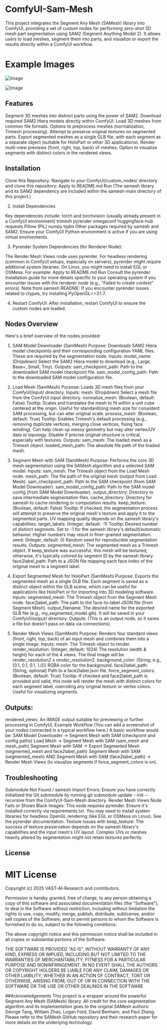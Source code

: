 # ComfyUI-Sam-Mesh

This project integrates the Segment Any Mesh (SAMesh) library into ComfyUI, providing a set of custom nodes for performing zero-shot 3D mesh part segmentation using SAM2 (Segment Anything Model 2). 
It allows users to load meshes, segment them into parts, and visualize or export the results directly within a ComfyUI workflow.

# Example Images
![Image](https://github.com/user-attachments/assets/5b7dcf1f-659e-4133-8b1a-71328a82d926)

![Image](https://github.com/user-attachments/assets/283fe77e-c0ef-4fcf-85f3-15f1c9b45054)

## Features

Segment 3D meshes into distinct parts using the power of SAM2.
Download required SAM2 Hiera models directly within ComfyUI.
Load 3D meshes from common file formats.
Options to preprocess meshes (normalization, Trimesh processing).
Attempt to preserve original textures on segmented parts.
Export segmented meshes as a single GLB file, with each segment as a separate object (suitable for HoloPart or other 3D applications).
Render multi-view previews (front, right, top, back) of meshes.
Option to visualize segments with distinct colors in the rendered views.

## Installation

Clone this Repository:
Navigate to your ComfyUI/custom_nodes/ directory and clone this repository:
Apply to README.md
Run
(The samesh library and its SAM2 dependency are included within the samesh-main directory of this project.)

2. Install Dependencies

Key dependencies include:
torch and torchvision (usually already present in a ComfyUI environment)
trimesh
pyrender
omegaconf
huggingface-hub
requests
Pillow (PIL)
numpy
tqdm
Other packages required by samesh and SAM2.
Ensure your ComfyUI Python environment is active if you are using virtual environments.

3. Pyrender System Dependencies (for Renderer Node):

The Render Mesh Views node uses pyrender. For headless rendering (common in ComfyUI setups, especially on servers), pyrender might require additional system libraries.
On Linux, you might need to install EGL or OSMesa. For example:
Apply to README.md
Run
Consult the pyrender installation guide for more details specific to your operating system if you encounter issues with the renderer node (e.g., "Failed to create context" errors).
Note from samesh README: If you encounter pyrender issues related to ctypes, try installing PyOpenGL==3.1.7.

4. Restart ComfyUI: After installation, restart ComfyUI to ensure the custom nodes are loaded.

## Nodes Overview

Here's a brief overview of the nodes provided:

1. SAM Model Downloader (SamMesh)
Purpose: Downloads SAM2 Hiera model checkpoints and their corresponding configuration YAML files. These are required by the segmentation node.
Inputs:
model_name: (Dropdown) Select the SAM2 Hiera model to download (e.g., Large, Base+, Small, Tiny).
Outputs:
sam_checkpoint_path: Path to the downloaded SAM model checkpoint file.
sam_model_config_path: Path to the downloaded SAM model configuration file.

2. Load Mesh (SamMesh)
Purpose: Loads 3D mesh files from your ComfyUI/input/ directory.
Inputs:
mesh: (Dropdown) Select a mesh file from the ComfyUI input directory.
normalize_mesh: (Boolean, default: False)
Tooltip: Scales and translates the mesh to fit within a unit cube centered at the origin. Useful for standardizing mesh size for consistent SAM processing, but can alter original scale.
process_mesh: (Boolean, default: True)
Tooltip: Enables Trimesh's default processing (e.g., removing duplicate vertices, merging close vertices, fixing face winding). Can help clean up messy geometry but may alter vertex/UV data or topology. Disable if precise original structure is critical, especially with textures.
Outputs:
sam_mesh: The loaded mesh as a Trimesh object.
loaded_mesh_path: The absolute file path of the loaded mesh.

3. Segment Mesh with SAM (SamMesh)
Purpose: Performs the core 3D mesh segmentation using the SAMesh algorithm and a selected SAM model.
Inputs:
sam_mesh: The Trimesh object from the Load Mesh node.
mesh_path: The file path of the original mesh (output from Load Mesh).
sam_checkpoint_path: Path to the SAM checkpoint (from SAM Model Downloader).
sam_model_config_path: Path to the SAM model config (from SAM Model Downloader).
output_directory: Directory to save intermediate segmentation files.
cache_directory: Directory for samesh to cache rendering or computation results.
keep_texture: (Boolean, default: False)
Tooltip: If checked, the segmentation process will attempt to preserve the original mesh's texture and apply it to the segmented parts. UV mapping quality depends on the samesh library's capabilities.
target_labels: (Integer, default: -1)
Tooltip: Desired number of distinct segments. Set to -1 for the samesh library's default/automatic behavior. Higher numbers may result in finer-grained segmentation.
seed: (Integer, default: 0) Random seed for reproducible segmentation results.
Outputs:
segmented_mesh: The segmented mesh as a Trimesh object. If keep_texture was successful, this mesh will be textured; otherwise, it's typically colored by segment ID by the samesh library.
face2label_path: Path to a JSON file mapping each face index of the original mesh to a segment label.

4. Export Segmented Mesh for HoloPart (SamMesh)
Purpose: Exports the segmented mesh as a single GLB file. Each segment is saved as a distinct object within the GLB scene, which can be useful for applications like HoloPart or for importing into 3D modeling software.
Inputs:
segmented_mesh: The Trimesh object from the Segment Mesh node.
face2label_path: The path to the face-to-label JSON file (from Segment Mesh).
output_filename: The desired name for the exported GLB file (e.g., my_segmented_model.glb). It will be saved in your ComfyUI/output/ directory.
Outputs: (This is an output node, so it saves a file but doesn't pass on data via connections).

5. Render Mesh Views (SamMesh)
Purpose: Renders four standard views (front, right, top, back) of an input mesh and combines them into a single image.
Inputs:
mesh: The Trimesh object to render.
render_resolution: (Integer, default: 1024) The resolution (width & height) for each of the 4 views. The final image will be render_resolution*2 x render_resolution*2.
background_color: (String, e.g., [0.1, 0.1, 0.1, 1.0]) RGBA color for the background.
face2label_path: (String, optional) Path to a face2label.json file.
force_segment_colors: (Boolean, default: True)
Tooltip: If checked and face2label_path is provided and valid, this node will render the mesh with distinct colors for each segment label, overriding any original texture or vertex colors. Useful for visualizing segments.

## Outputs:
rendered_views: An IMAGE output suitable for previewing or further processing in ComfyUI.
Example Workflow
(You can add a screenshot of your nodes connected in a typical workflow here.)
A basic workflow would be:
SAM Model Downloader -> Segment Mesh with SAM (checkpoint and config paths)
Load Mesh -> Segment Mesh with SAM (sam_mesh and mesh_path)
Segment Mesh with SAM -> Export Segmented Mesh (segmented_mesh and face2label_path)
Segment Mesh with SAM (segmented_mesh) AND Segment Mesh with SAM (face2label_path) -> Render Mesh Views (to visualize segments if force_segment_colors is on).

## Troubleshooting
Submodule Not Found / samesh Import Errors: Ensure you have correctly initialized the Git submodule by running git submodule update --init --recursive from the ComfyUI-Sam-Mesh directory.
Render Mesh Views Node Fails or Shows Black Images:
This node requires pyrender. Ensure it's installed correctly via requirements.txt.
You may need to install system libraries for headless OpenGL rendering (like EGL or OSMesa on Linux). See the pyrender documentation.
Texture Issues with keep_texture: The success of texture preservation depends on the samesh library's capabilities and the input mesh's UV layout. Complex UVs or meshes heavily altered by segmentation might not retain textures perfectly.

## License

# MIT License

 Copyright (c) 2025 VAST-AI-Research and contributors.

 Permission is hereby granted, free of charge, to any person obtaining a copy
of this software and associated documentation files (the "Software"), to deal
 in the Software without restriction, including without limitation the rights
 to use, copy, modify, merge, publish, distribute, sublicense, and/or sell
copies of the Software, and to permit persons to whom the Software is
furnished to do so, subject to the following conditions:

 The above copyright notice and this permission notice shall be included in all
 copies or substantial portions of the Software.

 THE SOFTWARE IS PROVIDED "AS IS", WITHOUT WARRANTY OF ANY KIND, EXPRESS OR
 IMPLIED, INCLUDING BUT NOT LIMITED TO THE WARRANTIES OF MERCHANTABILITY,
 FITNESS FOR A PARTICULAR PURPOSE AND NONINFRINGEMENT. IN NO EVENT SHALL THE
 AUTHORS OR COPYRIGHT HOLDERS BE LIABLE FOR ANY CLAIM, DAMAGES OR OTHER
 LIABILITY, WHETHER IN AN ACTION OF CONTRACT, TORT OR OTHERWISE, ARISING FROM,
 OUT OF OR IN CONNECTION WITH THE SOFTWARE OR THE USE OR OTHER DEALINGS IN THE
 SOFTWARE

##Acknowledgements
This project is a wrapper around the powerful Segment Any Mesh (SAMesh) library. All credit for the core segmentation algorithm and its implementation goes to the original SAMesh authors: George Tang, William Zhao, Logan Ford, David Benhaim, and Paul Zhang.
Please refer to the SAMesh GitHub repository and their research paper for more details on the underlying technology.
